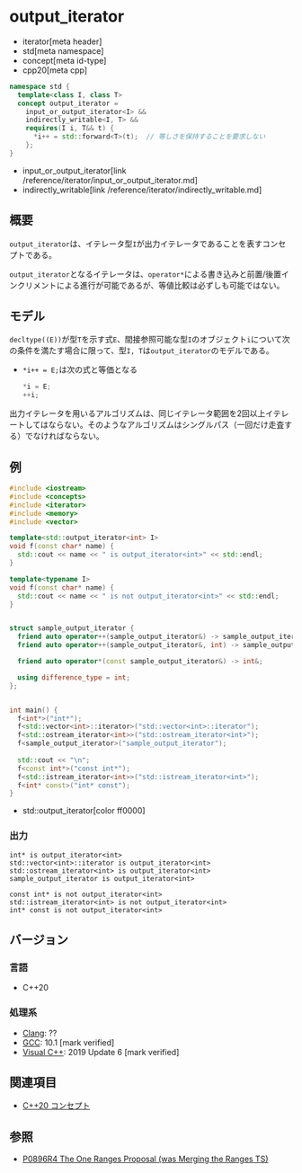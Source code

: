 # output_iterator
* iterator[meta header]
* std[meta namespace]
* concept[meta id-type]
* cpp20[meta cpp]

```cpp
namespace std {
  template<class I, class T>
  concept output_iterator =
    input_or_output_iterator<I> &&
    indirectly_writable<I, T> &&
    requires(I i, T&& t) {
      *i++ = std::forward<T>(t);  // 等しさを保持することを要求しない
    };
}
```
* input_or_output_iterator[link /reference/iterator/input_or_output_iterator.md]
* indirectly_writable[link /reference/iterator/indirectly_writable.md]

## 概要

`output_iterator`は、イテレータ型`I`が出力イテレータであることを表すコンセプトである。

`output_iterator`となるイテレータは、`operator*`による書き込みと前置/後置インクリメントによる進行が可能であるが、等値比較は必ずしも可能ではない。

## モデル

`decltype((E))`が型`T`を示す式`E`、間接参照可能な型`I`のオブジェクト`i`について次の条件を満たす場合に限って、型`I, T`は`output_iterator`のモデルである。

- `*i++ = E;`は次の式と等価となる
  ```cpp
  *i = E;
  ++i;
  ```

出力イテレータを用いるアルゴリズムは、同じイテレータ範囲を2回以上イテレートしてはならない。そのようなアルゴリズムはシングルパス（一回だけ走査する）でなければならない。

## 例
```cpp example
#include <iostream>
#include <concepts>
#include <iterator>
#include <memory>
#include <vector>

template<std::output_iterator<int> I>
void f(const char* name) {
  std::cout << name << " is output_iterator<int>" << std::endl;
}

template<typename I>
void f(const char* name) {
  std::cout << name << " is not output_iterator<int>" << std::endl;
}


struct sample_output_iterator {
  friend auto operator++(sample_output_iterator&) -> sample_output_iterator&;
  friend auto operator++(sample_output_iterator&, int) -> sample_output_iterator;

  friend auto operator*(const sample_output_iterator&) -> int&;

  using difference_type = int;
};


int main() {
  f<int*>("int*");
  f<std::vector<int>::iterator>("std::vector<int>::iterator");
  f<std::ostream_iterator<int>>("std::ostream_iterator<int>");
  f<sample_output_iterator>("sample_output_iterator");
  
  std::cout << "\n";
  f<const int*>("const int*");
  f<std::istream_iterator<int>>("std::istream_iterator<int>");
  f<int* const>("int* const");
}
```
* std::output_iterator[color ff0000]

### 出力
```
int* is output_iterator<int>
std::vector<int>::iterator is output_iterator<int>
std::ostream_iterator<int> is output_iterator<int>
sample_output_iterator is output_iterator<int>

const int* is not output_iterator<int>
std::istream_iterator<int> is not output_iterator<int>
int* const is not output_iterator<int>
```

## バージョン
### 言語
- C++20

### 処理系
- [Clang](/implementation.md#clang): ??
- [GCC](/implementation.md#gcc): 10.1 [mark verified]
- [Visual C++](/implementation.md#visual_cpp): 2019 Update 6 [mark verified]

## 関連項目

- [C++20 コンセプト](/lang/cpp20/concepts.md)

## 参照

- [P0896R4 The One Ranges Proposal (was Merging the Ranges TS)](http://www.open-std.org/jtc1/sc22/wg21/docs/papers/2018/p0896r4.pdf)
